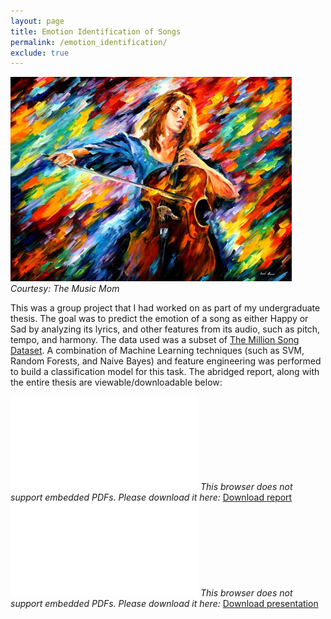 ```yaml
---
layout: page
title: Emotion Identification of Songs
permalink: /emotion_identification/
exclude: true
---
```

![Emotion Identification of Songs](../files/emotion_image.jpg?raw=true)
<br><i> Courtesy: The Music Mom </i>

This was a group project that I had worked on as part of my undergraduate thesis. The goal was to predict the emotion of a song as either Happy or Sad by analyzing its lyrics, and other features from its audio, such as pitch, tempo, and harmony. The data used was a subset of <a href="https://labrosa.ee.columbia.edu/millionsong/"> The Million Song Dataset</a>. A combination of Machine Learning techniques (such as SVM, Random Forests, and Naive Bayes) and feature engineering was performed to build a classification model for this task. The abridged report, along with the entire thesis are viewable/downloadable below:

<object data="/portfolio/files/emotion_presentation.pdf" type="application/pdf" width="360px" height="400px">
    <embed src="/portfolio/files/emotion_presentation.pdf">
        <i>This browser does not support embedded PDFs. Please download it here: </i><a href="/portfolio/files/emotion_presentation.pdf">Download report</a>
    </embed>
</object>
<object data="/portfolio/files/emotion_thesis.pdf" type="application/pdf" width="360px" height="400px">
    <embed src="/portfolio/files/emotion_thesis.pdf">
        <i>This browser does not support embedded PDFs. Please download it here: </i><a href="/portfolio/files/emotion_thesis.pdf">Download presentation</a>
    </embed>
</object>

